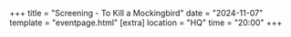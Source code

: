 +++
title = "Screening - To Kill a Mockingbird"
date = "2024-11-07"
template = "eventpage.html"
[extra]
location = "HQ"
time = "20:00"
+++

